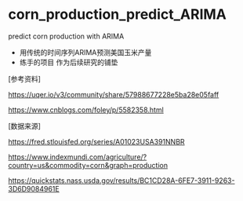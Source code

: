 # corn_production_predict_ARIMA
predict corn production with ARIMA

- 用传统的时间序列ARIMA预测美国玉米产量
- 练手的项目 作为后续研究的铺垫

[参考资料]

https://uqer.io/v3/community/share/57988677228e5ba28e05faff

https://www.cnblogs.com/foley/p/5582358.html

[数据来源]

https://fred.stlouisfed.org/series/A01023USA391NNBR

https://www.indexmundi.com/agriculture/?country=us&commodity=corn&graph=production

https://quickstats.nass.usda.gov/results/BC1CD28A-6FE7-3911-9263-3D6D9084961E
